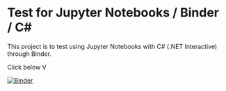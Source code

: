 # Test for Jupyter Notebooks / Binder / C#

This project is to test using Jupyter Notebooks with C# (.NET Interactive) through Binder.  

Click below V

[![Binder](https://mybinder.org/badge_logo.svg)](https://mybinder.org/v2/gh/jeremybytes/test-jupyter-csharp/main)